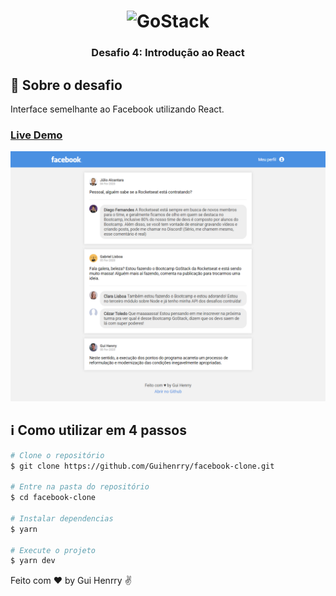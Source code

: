 <h1 align="center">
    <img alt="GoStack" src="https://rocketseat-cdn.s3-sa-east-1.amazonaws.com/bootcamp-header.png" width="200px" />
</h1>

<h3 align="center">
  Desafio 4: Introdução ao React
</h3>

## :rocket: Sobre o desafio

Interface semelhante ao Facebook utilizando React.

### [Live Demo](https://guihenrry-facebook.netlify.com/)

![Screenshot](screenshot.png)

## :information_source: Como utilizar em 4 passos

```bash
# Clone o repositório
$ git clone https://github.com/Guihenrry/facebook-clone.git

# Entre na pasta do repositório
$ cd facebook-clone

# Instalar dependencias
$ yarn

# Execute o projeto
$ yarn dev
```

Feito com ♥ by Gui Henrry ✌